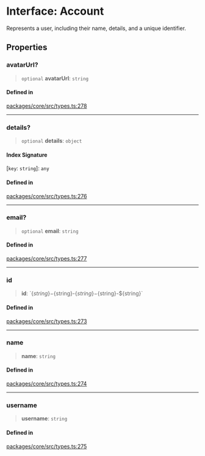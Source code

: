 # Interface: Account

Represents a user, including their name, details, and a unique identifier.

## Properties

### avatarUrl?

> `optional` **avatarUrl**: `string`

#### Defined in

[packages/core/src/types.ts:278](https://github.com/okcashpro/okai/blob/7fcf54e7fb2ba027d110afcc319c0b01b3f181dc/packages/core/src/types.ts#L278)

---

### details?

> `optional` **details**: `object`

#### Index Signature

\[`key`: `string`\]: `any`

#### Defined in

[packages/core/src/types.ts:276](https://github.com/okcashpro/okai/blob/7fcf54e7fb2ba027d110afcc319c0b01b3f181dc/packages/core/src/types.ts#L276)

---

### email?

> `optional` **email**: `string`

#### Defined in

[packages/core/src/types.ts:277](https://github.com/okcashpro/okai/blob/7fcf54e7fb2ba027d110afcc319c0b01b3f181dc/packages/core/src/types.ts#L277)

---

### id

> **id**: \`$\{string\}-$\{string\}-$\{string\}-$\{string\}-$\{string\}\`

#### Defined in

[packages/core/src/types.ts:273](https://github.com/okcashpro/okai/blob/7fcf54e7fb2ba027d110afcc319c0b01b3f181dc/packages/core/src/types.ts#L273)

---

### name

> **name**: `string`

#### Defined in

[packages/core/src/types.ts:274](https://github.com/okcashpro/okai/blob/7fcf54e7fb2ba027d110afcc319c0b01b3f181dc/packages/core/src/types.ts#L274)

---

### username

> **username**: `string`

#### Defined in

[packages/core/src/types.ts:275](https://github.com/okcashpro/okai/blob/7fcf54e7fb2ba027d110afcc319c0b01b3f181dc/packages/core/src/types.ts#L275)
